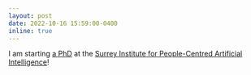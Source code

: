 ```yaml
---
layout: post
date: 2022-10-16 15:59:00-0400
inline: true
---
```


I am starting <a href = "https://www.surrey.ac.uk/people/simona-bisiani">a PhD</a> at the <a href = "https://www.surrey.ac.uk/artificial-intelligence">Surrey Institute for People-Centred Artificial Intelligence</a>!
